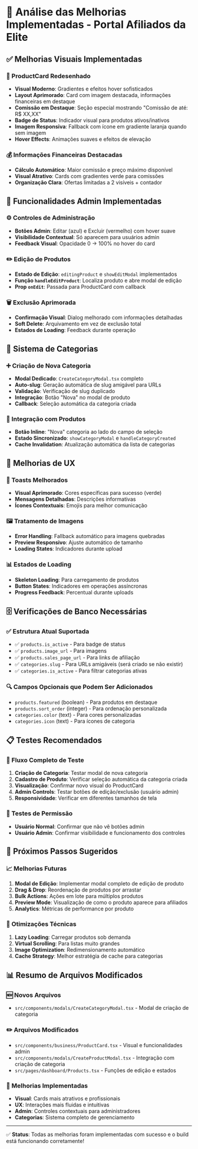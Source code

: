 # 🎯 Análise das Melhorias Implementadas - Portal Afiliados da Elite

## ✅ Melhorias Visuais Implementadas

### 🎨 ProductCard Redesenhado
- **Visual Moderno**: Gradientes e efeitos hover sofisticados
- **Layout Aprimorado**: Card com imagem destacada, informações financeiras em destaque
- **Comissão em Destaque**: Seção especial mostrando "Comissão de até: R$ XX,XX"
- **Badge de Status**: Indicador visual para produtos ativos/inativos
- **Imagem Responsiva**: Fallback com ícone em gradiente laranja quando sem imagem
- **Hover Effects**: Animações suaves e efeitos de elevação

### 💰 Informações Financeiras Destacadas
- **Cálculo Automático**: Maior comissão e preço máximo disponível
- **Visual Atrativo**: Cards com gradientes verde para comissões
- **Organização Clara**: Ofertas limitadas a 2 visíveis + contador

## 🔧 Funcionalidades Admin Implementadas

### ⚙️ Controles de Administração
- **Botões Admin**: Editar (azul) e Excluir (vermelho) com hover suave
- **Visibilidade Contextual**: Só aparecem para usuários admin
- **Feedback Visual**: Opacidade 0 → 100% no hover do card

### ✏️ Edição de Produtos
- **Estado de Edição**: `editingProduct` e `showEditModal` implementados
- **Função `handleEditProduct`**: Localiza produto e abre modal de edição
- **Prop `onEdit`**: Passada para ProductCard com callback

### 🗑️ Exclusão Aprimorada
- **Confirmação Visual**: Dialog melhorado com informações detalhadas
- **Soft Delete**: Arquivamento em vez de exclusão total
- **Estados de Loading**: Feedback durante operação

## 📝 Sistema de Categorias

### ➕ Criação de Nova Categoria
- **Modal Dedicado**: `CreateCategoryModal.tsx` completo
- **Auto-slug**: Geração automática de slug amigável para URLs
- **Validação**: Verificação de slug duplicado
- **Integração**: Botão "Nova" no modal de produto
- **Callback**: Seleção automática da categoria criada

### 🔄 Integração com Produtos
- **Botão Inline**: "Nova" categoria ao lado do campo de seleção
- **Estado Sincronizado**: `showCategoryModal` e `handleCategoryCreated`
- **Cache Invalidation**: Atualização automática da lista de categorias

## 📱 Melhorias de UX

### 🎨 Toasts Melhorados
- **Visual Aprimorado**: Cores específicas para sucesso (verde)
- **Mensagens Detalhadas**: Descrições informativas
- **Ícones Contextuais**: Emojis para melhor comunicação

### 🖼️ Tratamento de Imagens
- **Error Handling**: Fallback automático para imagens quebradas
- **Preview Responsivo**: Ajuste automático de tamanho
- **Loading States**: Indicadores durante upload

### 📊 Estados de Loading
- **Skeleton Loading**: Para carregamento de produtos
- **Button States**: Indicadores em operações assíncronas
- **Progress Feedback**: Percentual durante uploads

## 🗄️ Verificações de Banco Necessárias

### ✅ Estrutura Atual Suportada
- ✅ `products.is_active` - Para badge de status
- ✅ `products.image_url` - Para imagens
- ✅ `products.sales_page_url` - Para links de afiliação
- ✅ `categories.slug` - Para URLs amigáveis (será criado se não existir)
- ✅ `categories.is_active` - Para filtrar categorias ativas

### 🔍 Campos Opcionais que Podem Ser Adicionados
- `products.featured` (boolean) - Para produtos em destaque
- `products.sort_order` (integer) - Para ordenação personalizada
- `categories.color` (text) - Para cores personalizadas
- `categories.icon` (text) - Para ícones de categoria

## 📋 Testes Recomendados

### 🧪 Fluxo Completo de Teste
1. **Criação de Categoria**: Testar modal de nova categoria
2. **Cadastro de Produto**: Verificar seleção automática da categoria criada
3. **Visualização**: Confirmar novo visual do ProductCard
4. **Admin Controls**: Testar botões de edição/exclusão (usuário admin)
5. **Responsividade**: Verificar em diferentes tamanhos de tela

### 🔐 Testes de Permissão
- **Usuário Normal**: Confirmar que não vê botões admin
- **Usuário Admin**: Confirmar visibilidade e funcionamento dos controles

## 🚀 Próximos Passos Sugeridos

### 📈 Melhorias Futuras
1. **Modal de Edição**: Implementar modal completo de edição de produto
2. **Drag & Drop**: Reordenação de produtos por arrastar
3. **Bulk Actions**: Ações em lote para múltiplos produtos
4. **Preview Mode**: Visualização de como o produto aparece para afiliados
5. **Analytics**: Métricas de performance por produto

### 🔧 Otimizações Técnicas
1. **Lazy Loading**: Carregar produtos sob demanda
2. **Virtual Scrolling**: Para listas muito grandes
3. **Image Optimization**: Redimensionamento automático
4. **Cache Strategy**: Melhor estratégia de cache para categorias

## 📊 Resumo de Arquivos Modificados

### 🆕 Novos Arquivos
- `src/components/modals/CreateCategoryModal.tsx` - Modal de criação de categoria

### ✏️ Arquivos Modificados
- `src/components/business/ProductCard.tsx` - Visual e funcionalidades admin
- `src/components/modals/CreateProductModal.tsx` - Integração com criação de categoria
- `src/pages/dashboard/Products.tsx` - Funções de edição e estados

### 🎨 Melhorias Implementadas
- **Visual**: Cards mais atrativos e profissionais
- **UX**: Interações mais fluidas e intuitivas
- **Admin**: Controles contextuais para administradores
- **Categorias**: Sistema completo de gerenciamento

---

✅ **Status**: Todas as melhorias foram implementadas com sucesso e o build está funcionando corretamente! 
